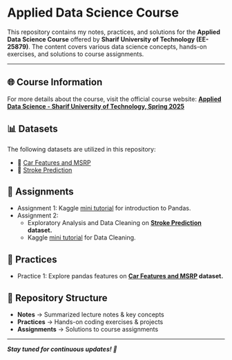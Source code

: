 # Applied Data Science Course

This repository contains my notes, practices, and solutions for the **Applied Data Science Course** offered by **Sharif University of Technology (EE-25879)**. The content covers various data science concepts, hands-on exercises, and solutions to course assignments.

---

## 🌐 Course Information
For more details about the course, visit the official course website:
[**Applied Data Science - Sharif University of Technology, Spring 2025**](https://saloot.github.io/ADS2025/)


## 📊 Datasets
The following datasets are utilized in this repository:
- 🚗 [Car Features and MSRP](https://www.kaggle.com/datasets/CooperUnion/cardataset)
- 🧠 [Stroke Prediction](https://www.kaggle.com/datasets/fedesoriano/stroke-prediction-dataset)


## 📝 Assignments

- Assignment 1: Kaggle [mini tutorial](https://www.kaggle.com/learn/pandas) for introduction to Pandas.
- Assignment 2:
    - Exploratory Analysis and Data Cleaning on **[Stroke Prediction](https://www.kaggle.com/datasets/fedesoriano/stroke-prediction-dataset) dataset.**
    - Kaggle [mini tutorial](https://www.kaggle.com/learn/data-cleaning) for Data Cleaning.

## 🔄 Practices

- Practice 1: Explore pandas features on **[Car Features and MSRP](https://www.kaggle.com/datasets/CooperUnion/cardataset) dataset.**


## 📌 Repository Structure
- **Notes** → Summarized lecture notes & key concepts
- **Practices** → Hands-on coding exercises & projects
- **Assignments** → Solutions to course assignments

---


***Stay tuned for continuous updates! 🚀***
